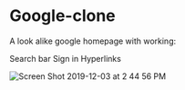 # Google-clone
A look alike google homepage with working:

Search bar 
Sign in
Hyperlinks

![Screen Shot 2019-12-03 at 2 44 56 PM](https://user-images.githubusercontent.com/54510575/70084205-e7d8fd00-15db-11ea-802f-2b09deaea504.png)
